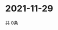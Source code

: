 # 2021-11-29
  共 0条

  <!-- BEGIN -->
  <!-- 最后更新时间Mon Nov 29 2021 05:04:21 GMT+0000 (Coordinated Universal Time) -->
  
  <!-- END -->
  
  
